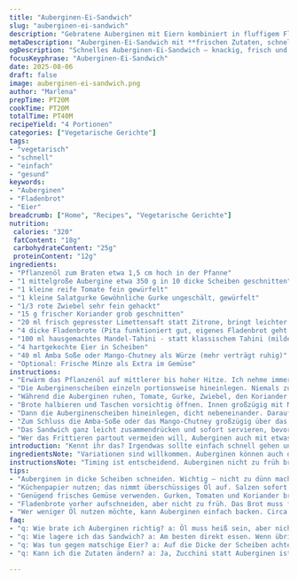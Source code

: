 ```yaml
---
title: "Auberginen-Ei-Sandwich"
slug: "auberginen-ei-sandwich"
description: "Gebratene Auberginen mit Eiern kombiniert in fluffigem Fladenbrot. Frisches Gemüse, würzige Soßen und Zitronensaft sorgen für Frische und Tiefe. Einfach, schnell, vegetarisch und ohne Milchprodukte oder Nüsse. Alternativen für Zutaten und Tipps für knusprige Auberginenränder ohne zu viel Öl. Perfekt für den schnellen Mittag oder entspanntes Abendbrot. Aromatisches Amba oder fruchtiges Mango-Chutney bringt den letzten Kick mit sich."
metaDescription: "Auberginen-Ei-Sandwich mit **frischen Zutaten, schnell zubereitet und perfekt für jede Gelegenheit**"
ogDescription: "Schnelles Auberginen-Ei-Sandwich – knackig, frisch und sättigend. Ideal für Mittagessen und gemütliche Abende"
focusKeyphrase: "Auberginen-Ei-Sandwich"
date: 2025-08-06
draft: false
image: auberginen-ei-sandwich.png
author: "Marlena"
prepTime: PT20M
cookTime: PT20M
totalTime: PT40M
recipeYield: "4 Portionen"
categories: ["Vegetarische Gerichte"]
tags:
- "vegetarisch"
- "schnell"
- "einfach"
- "gesund"
keywords:
- "Auberginen"
- "Fladenbrot"
- "Eier"
breadcrumb: ["Home", "Recipes", "Vegetarische Gerichte"]
nutrition: 
 calories: "320"
 fatContent: "18g"
 carbohydrateContent: "25g"
 proteinContent: "12g"
ingredients:
- "Pflanzenöl zum Braten etwa 1,5 cm hoch in der Pfanne"
- "1 mittelgroße Aubergine etwa 350 g in 10 dicke Scheiben geschnitten"
- "1 kleine reife Tomate fein gewürfelt"
- "1 kleine Salatgurke Gewöhnliche Gurke ungeschält, gewürfelt"
- "1/3 rote Zwiebel sehr fein gehackt"
- "15 g frischer Koriander grob geschnitten"
- "20 ml frisch gepresster Limettensaft statt Zitrone, bringt leichter Frische"
- "4 dicke Fladenbrote (Pita funktioniert gut, eigenes Fladenbrot geht auch)"
- "100 ml hausgemachtes Mandel-Tahini - statt klassischem Tahini (milder, nussiger) oder handelsübliches Hummus"
- "4 hartgekochte Eier in Scheiben"
- "40 ml Amba Soße oder Mango-Chutney als Würze (mehr verträgt ruhig)"
- "Optional: Frische Minze als Extra im Gemüse"
instructions:
- "Erwärm das Pflanzenöl auf mittlerer bis hoher Hitze. Ich nehme immer genug, um die Auberginenscheiben fast zu schwimmen. Wenn es leise zischt, der Duft von frisch erhitztem Öl aufsteigt, bereit für die erste Ladung."
- "Die Auberginenscheiben einzeln portionsweise hineinlegen. Niemals zu viele gleichzeitig, sonst fällt die Temperatur und es wird matschig. Geduld. Nach 5–7 Minuten, wenn sie goldbraun an den Rändern werden und innen weich sind – Fingerprobe mit Gabel, kein Widerstand –, rausnehmen, Ablage mit Küchenpapier auslegen, damit sie das Öl loswerden. Salzen gleich drauf - verstärkt den Geschmack und entzieht leicht Feuchtigkeit."
- "Während die Auberginen ruhen, Tomate, Gurke, Zwiebel, den Koriander und Limettensaft in einer Schüssel vermischen. Ein kleiner Spritzer Olivenöl geht ebenfalls, wenn du magst, für mehr Saftigkeit. Salzen und pfeffern. Die Mischung sollte frisch und knackig bleiben, nicht zu viel ziehen lassen."
- "Brote halbieren und Taschen vorsichtig öffnen. Innen großzügig mit Mandel-Tahini bestreichen (oder Hummus), das bindet später alle Komponenten und gibt cremige Textur. Wer keinen Mandel-Tahini hat, kann sämiges Avocado-Püree nehmen - auch ein Geheimtipp, das macht die Sache weicher und nussig."
- "Dann die Auberginenscheiben hineinlegen, dicht nebeneinander. Darauf die knackige Gemüsemischung verteilen. Die Eier in feinen Scheiben anordnen, so dass sie überall ein bisschen dabei sind."
- "Zum Schluss die Amba-Soße oder das Mango-Chutney großzügig über das Ei träufeln. Nicht zu sparsam sein, die Säure und Würze sind das Salz in der Suppe hier. Wer es schärfer mag, gibt noch einen Spritzer Sriracha oder eine Prise Cayenne dazu."
- "Das Sandwich ganz leicht zusammendrücken und sofort servieren, bevor das Brot weich wird. Ideal mit kalten Getränken, schmeckt auch lauwarm noch okay, aber frisch ist besser."
- "Wer das Frittieren partout vermeiden will, Auberginen auch mit etwas Öl im Ofen backen, bis sie weich sind. Dauert länger, aber weniger Fett und saubere Küche. Tipps: Auberginen nicht zu dünn schneiden, sonst zerfallen sie, unbedingt salzen vor dem Braten, um Bitterstoffe zu reduzieren."
introduction: "Kennt ihr das? Irgendwas sollte einfach schnell gehen und schmecken, frisch sein aber auch satt machen. Auberginen und Ei haben für mich da eine tolle Kombi, weil die Aubergine sich gut knusprig anbraten lässt und die Eier diese sämige Füllung bringen. Das erste Mal hab ich so ein Sandwich in Tel Aviv gegessen, die Auberginen waren perfekt, außen so leicht kross und innen schmelzend weich. Dazu das Fladenbrot, das man fast zerreißen will, weil so viel drin steckt. Beim Nachkochen habe ich die Zutaten etwas verändert, Limettensaft statt Zitrone, Mandeltahini statt normalem Tahini – weil ich das milder mag. Auch das Mango-Chutney darf nicht fehlen, die süß-saure Würze bringt einen Hammerkontrast. Achtung, Auberginen richtig braten ist eine Kunst für sich – Temperatur, Ölmenge, Timing. Aber wenn das passt, höre ich das Zischen in der Pfanne und rieche die Röstaromen, die schon halb das Gericht ausmachen. Die Frische im Gemüse balanciert alles. Das Brot nicht zu sehr durchnässen, sonst zerfällt das ganze Sandwich, da kann ich aus Erfahrung sprechen. Man kann auch schnell Gemüse austauschen, was gerade da ist. Dennoch, es muss knackig bleiben. Ein echtes Alltagsessen, das ich immer wieder mache – mal für Gäste, mal für mich."
ingredientsNote: "Variationen sind willkommen. Auberginen können auch durch Zucchini ersetzt werden, wobei die Textur dann weniger cremig ist, dafür frischer. Die Zwiebel geht auch in weiß oder Schalotten – die geben unterschiedliche Säurenoten. Der Koriander darf ersetzt werden durch Petersilie oder Minze, auch Fenchelgrün funktioniert interessant mit seiner anisartigen Frische. Fladenbrot kannst du selbst backen; wenn es zu dünn wird, bricht es schnell – lieber ein dickeres Brot kaufen oder etwas aufbacken. Die Ei-Größe kann variieren, kleine Eier schmecken intensiver. Für die Sauce probiere ich auch manchmal Joghurt mit etwas Knoblauch, passt gut, wenn du weicher magst. Wenn es schnell gehen muss – Auberginen in Scheiben im Ofen bei etwa 200 Grad 20 Minuten backen, wenden nicht vergessen. Dann weniger Öl, aber andere Aromen. Bei der Amba-Soße hilft oft Discounterware, falls der Laden nichts bringt, ist Mango-Chutney eine tolle Alternative."
instructionsNote: "Timing ist entscheidend. Auberginen nicht zu früh braten, sonst trocken sie aus. Öl muss heiß genug sein, aber nicht rauchen. Die goldbraunen Ränder signalisieren: Jetzt ab ins Papier, sonst werden sie fettig. Die Gemüse-Mischung kurz vor dem Zusammenstellen machen, damit sie knackig bleibt. Brot nicht vor der Zubereitung öffnen, sonst trocknet es aus. Eier schälen unbedingt frisch, sonst fällt die Schale schlecht. Wenn die Amba-Soße zu scharf ist, mit etwas Joghurt oder Tahini mildern. Das Aufschichten ist wie Layering bei einer Lasagne – jede Komponente spürt man noch. Ich drücke meist leicht, aber nicht fest, sonst sacken die weichen Zutaten zusammen. Empfehlenswert, das Ganze direkt zu essen, sonst droht zerfallendes Brot und matschige Textur. Zu viele Zutaten auf einmal sorgen für Chaos – besser einfach halten. Heißt also: arbeiten zügig, eher kleiner Portionen, dafür frisch."
tips:
- "Auberginen in dicke Scheiben schneiden. Wichtig – nicht zu dünn machen. Sonst zerfallen sie beim Braten. Mit Öl auf mittlerer Hitze beginnen. Die Ränder sollten goldbraun sein, nicht zu lange drin lassen. 5-7 Minuten pro Seite. Geduld zählt."
- "Küchenpapier nutzen; das nimmt überschüssiges Öl auf. Salzen sofort nach dem Braten. Das verstärkt den Geschmack. Geschmacklich ist der Unterschied deutlich. Am besten mit Hebelwirkung rausnehmen und gleich ins Papier legen. Timing ist Gold."
- "Genügend frisches Gemüse verwenden. Gurken, Tomaten und Koriander bringen Frische. Limettensaft statt Zitrone bringt milde Säure. Ich mag kräftigen Geschmack, aber nicht übertrieben. Hohe Frische ist wichtig, also nicht lang ziehen lassen. Sofort vermischen."
- "Fladenbrote vorher aufschneiden, aber nicht zu früh. Das Brot muss frisch bleiben, sonst wird es matschig. Bei der Füllung aufschichten – zuerst die Auberginen, dann das Gemüse, danach die Eier. Das ergibt eine schöne Textur. Drücken für die richtige Dichte."
- "Wer weniger Öl nutzen möchte, kann Auberginen einfach backen. Circa 20 Minuten bei 200 Grad. Wenden nicht vergessen. Der Geschmack verändert sich, ist aber auch lecker. Weniger Fett – praktische Alternative. Aber die Krosse fehlt."
faq:
- "q: Wie brate ich Auberginen richtig? a: Öl muss heiß sein, aber nicht rauchen. Fingerprobe mit Gabel – kein Widerstand erlaubt. Ränder goldbraun."
- "q: Wie lagere ich das Sandwich? a: Am besten direkt essen. Wenn übrig – kühl lagern, jedoch kein Aufbewahren über Nacht. Brot wird weich. Separate Zutaten aufbewahren."
- "q: Was tun gegen matschige Eier? a: Auf die Dicke der Scheiben achten. Immer frisch schälen und nicht lange warten mit dem Servieren. Kommt auf die Frischhaltung an."
- "q: Kann ich die Zutaten ändern? a: Ja, Zucchini statt Auberginen ist möglich. Ein Gemüse, das ähnliches bringt. Auch Petersilie oder Minze sind gute Alternativen. Fleischlose Proteinquellen wie Tofu sind auch ein Gedanke."

---
```

